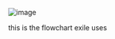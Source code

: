 ![image](https://media.discordapp.net/attachments/975172630304927825/1077076213107007488/Untitled_Diagram.jpg)  

this is the flowchart exile uses
